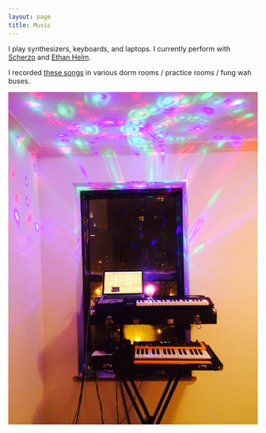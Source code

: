```yaml
---
layout: page
title: Music
---
```


I play synthesizers, keyboards, and laptops. I currently perform with [Scherzo](http://scherzobk.bandcamp.com/) and [Ethan Helm](http://www.ethanhelm.com/bio/).

I recorded [these songs](https://screwpine.bandcamp.com/music) in various dorm rooms / practice rooms / fung wah buses.

![synth rig](/assets/synth-rig.jpg)
